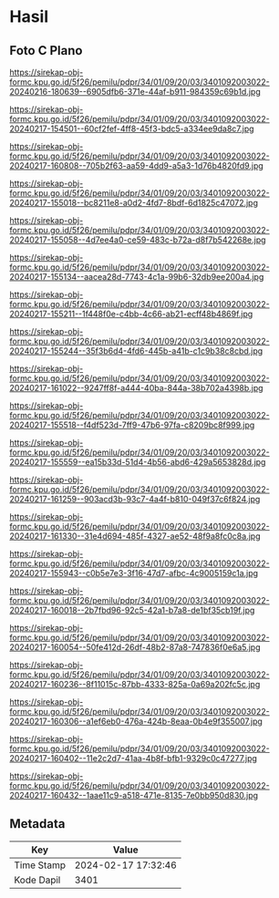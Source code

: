 # Hasil

## Foto C Plano

https://sirekap-obj-formc.kpu.go.id/5f26/pemilu/pdpr/34/01/09/20/03/3401092003022-20240216-180639--6905dfb6-371e-44af-b911-984359c69b1d.jpg

https://sirekap-obj-formc.kpu.go.id/5f26/pemilu/pdpr/34/01/09/20/03/3401092003022-20240217-154501--60cf2fef-4ff8-45f3-bdc5-a334ee9da8c7.jpg

https://sirekap-obj-formc.kpu.go.id/5f26/pemilu/pdpr/34/01/09/20/03/3401092003022-20240217-160808--705b2f63-aa59-4dd9-a5a3-1d76b4820fd9.jpg

https://sirekap-obj-formc.kpu.go.id/5f26/pemilu/pdpr/34/01/09/20/03/3401092003022-20240217-155018--bc8211e8-a0d2-4fd7-8bdf-6d1825c47072.jpg

https://sirekap-obj-formc.kpu.go.id/5f26/pemilu/pdpr/34/01/09/20/03/3401092003022-20240217-155058--4d7ee4a0-ce59-483c-b72a-d8f7b542268e.jpg

https://sirekap-obj-formc.kpu.go.id/5f26/pemilu/pdpr/34/01/09/20/03/3401092003022-20240217-155134--aacea28d-7743-4c1a-99b6-32db9ee200a4.jpg

https://sirekap-obj-formc.kpu.go.id/5f26/pemilu/pdpr/34/01/09/20/03/3401092003022-20240217-155211--1f448f0e-c4bb-4c66-ab21-ecff48b4869f.jpg

https://sirekap-obj-formc.kpu.go.id/5f26/pemilu/pdpr/34/01/09/20/03/3401092003022-20240217-155244--35f3b6d4-4fd6-445b-a41b-c1c9b38c8cbd.jpg

https://sirekap-obj-formc.kpu.go.id/5f26/pemilu/pdpr/34/01/09/20/03/3401092003022-20240217-161022--9247ff8f-a444-40ba-844a-38b702a4398b.jpg

https://sirekap-obj-formc.kpu.go.id/5f26/pemilu/pdpr/34/01/09/20/03/3401092003022-20240217-155518--f4df523d-7ff9-47b6-97fa-c8209bc8f999.jpg

https://sirekap-obj-formc.kpu.go.id/5f26/pemilu/pdpr/34/01/09/20/03/3401092003022-20240217-155559--ea15b33d-51d4-4b56-abd6-429a5653828d.jpg

https://sirekap-obj-formc.kpu.go.id/5f26/pemilu/pdpr/34/01/09/20/03/3401092003022-20240217-161259--903acd3b-93c7-4a4f-b810-049f37c6f824.jpg

https://sirekap-obj-formc.kpu.go.id/5f26/pemilu/pdpr/34/01/09/20/03/3401092003022-20240217-161330--31e4d694-485f-4327-ae52-48f9a8fc0c8a.jpg

https://sirekap-obj-formc.kpu.go.id/5f26/pemilu/pdpr/34/01/09/20/03/3401092003022-20240217-155943--c0b5e7e3-3f16-47d7-afbc-4c9005159c1a.jpg

https://sirekap-obj-formc.kpu.go.id/5f26/pemilu/pdpr/34/01/09/20/03/3401092003022-20240217-160018--2b7fbd96-92c5-42a1-b7a8-de1bf35cb19f.jpg

https://sirekap-obj-formc.kpu.go.id/5f26/pemilu/pdpr/34/01/09/20/03/3401092003022-20240217-160054--50fe412d-26df-48b2-87a8-747836f0e6a5.jpg

https://sirekap-obj-formc.kpu.go.id/5f26/pemilu/pdpr/34/01/09/20/03/3401092003022-20240217-160236--8f11015c-87bb-4333-825a-0a69a202fc5c.jpg

https://sirekap-obj-formc.kpu.go.id/5f26/pemilu/pdpr/34/01/09/20/03/3401092003022-20240217-160306--a1ef6eb0-476a-424b-8eaa-0b4e9f355007.jpg

https://sirekap-obj-formc.kpu.go.id/5f26/pemilu/pdpr/34/01/09/20/03/3401092003022-20240217-160402--11e2c2d7-41aa-4b8f-bfb1-9329c0c47277.jpg

https://sirekap-obj-formc.kpu.go.id/5f26/pemilu/pdpr/34/01/09/20/03/3401092003022-20240217-160432--1aae11c9-a518-471e-8135-7e0bb950d830.jpg


## Metadata

| Key        | Value               |
| ---------- | ------------------- |
| Time Stamp | 2024-02-17 17:32:46 |
| Kode Dapil | 3401                |



